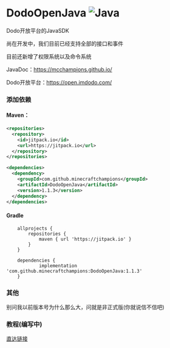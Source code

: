 ﻿# DodoOpenJava <img src="https://img.shields.io/badge/java-%23ED8B00.svg?style=for-the-badge&logo=java&logoColor=white" alt="Java">
Dodo开放平台的JavaSDK

尚在开发中，我们目前已经支持全部的接口和事件

目前还新增了权限系统以及命令系统

JavaDoc：https://mcchampions.github.io/

Dodo开放平台：https://open.imdodo.com/

### 添加依赖
#### Maven：
```xml
<repositories>
  <repository>
    <id>jitpack.io</id>
    <url>https://jitpack.io</url>
  </repository>
</repositories>
```

```xml
<dependencies>
  <dependency>
    <groupId>com.github.minecraftchampions</groupId>
    <artifactId>DodoOpenJava</artifactId>
    <version>1.1.3</version>
  </dependency>
</dependencies>
```
#### Gradle
```
	allprojects {
		repositories {
			maven { url 'https://jitpack.io' }
		}
	}

	dependencies {
	        implementation 'com.github.minecraftchampions:DodoOpenJava:1.1.3'
	}
```

### 其他
别问我以前版本号为什么那么大，问就是非正式版(你就说信不信吧)
### 教程(编写中)
[直达链接](https://www.showdoc.com.cn/DodoOpenJava/)

